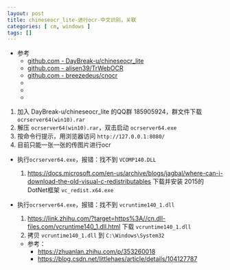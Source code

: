 ```yaml
---
layout: post
title: chineseocr_lite-进行ocr-中文识别，关联 
categories: [ cm, windows ]
tags: []
---
```


* 参考
  * [github.com - DayBreak-u/chineseocr_lite](https://github.com/DayBreak-u/chineseocr_lite)
  * [github.com - alisen39/TrWebOCR](https://github.com/alisen39/TrWebOCR)
  * [github.com - breezedeus/cnocr](https://github.com/breezedeus/cnocr)
  * []()
  * []()
  * []()


1. 加入 DayBreak-u/chineseocr_lite 的QQ群 185905924，群文件下载 `ocrserver64(win10).rar`
1. 解压 `ocrserver64(win10).rar`，双击启动 `ocrserver64.exe`
1. 按命令行提示，用浏览器访问 `http://127.0.0.1:8080/`
1. 目前只能一张一张的传图片进行ocr

* 执行`ocrserver64.exe`，报错：找不到 `VCOMP140.DLL`
    1. <https://docs.microsoft.com/en-us/archive/blogs/jagbal/where-can-i-download-the-old-visual-c-redistributables> 下载并安装 2015的DotNet框架 `vc_redist.x64.exe`

* 执行`ocrserver64.exe`，报错：找不到 `vcruntime140_1.dll`
    1. <https://link.zhihu.com/?target=https%3A//cn.dll-files.com/vcruntime140_1.dll.html> 下载 `vcruntime140_1.dll`
    1. 拷贝 `vcruntime140_1.dll` 到 `C:\Windows\System32`
    * 参考： 
        * <https://zhuanlan.zhihu.com/p/353260018>
        * <https://blog.csdn.net/littlehaes/article/details/104127787>
